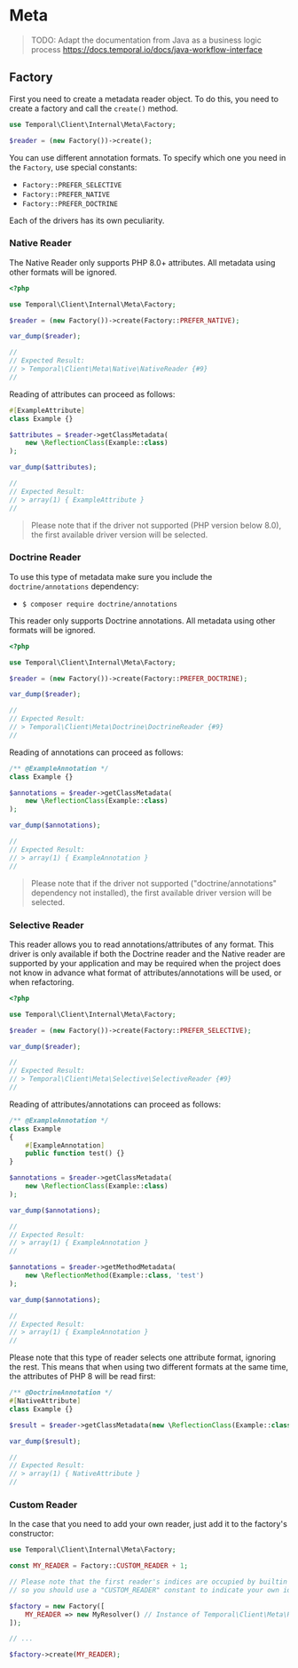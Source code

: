 # Meta

> TODO: Adapt the documentation from Java as a business logic process 
> https://docs.temporal.io/docs/java-workflow-interface

## Factory

First you need to create a metadata reader object. To do this, you need to 
create a factory and call the `create()` method.

```php
use Temporal\Client\Internal\Meta\Factory;

$reader = (new Factory())->create();
```

You can use different annotation formats. To specify which one you need in 
the `Factory`, use special constants:

- `Factory::PREFER_SELECTIVE`
- `Factory::PREFER_NATIVE`
- `Factory::PREFER_DOCTRINE`

Each of the drivers has its own peculiarity.

### Native Reader

The Native Reader only supports PHP 8.0+ attributes. All metadata using other formats will be ignored.

```php
<?php

use Temporal\Client\Internal\Meta\Factory;

$reader = (new Factory())->create(Factory::PREFER_NATIVE);

var_dump($reader);

//
// Expected Result: 
// > Temporal\Client\Meta\Native\NativeReader {#9}
//
```

Reading of attributes can proceed as follows:

```php
#[ExampleAttribute]
class Example {}

$attributes = $reader->getClassMetadata(
    new \ReflectionClass(Example::class)
);

var_dump($attributes);

//
// Expected Result:
// > array(1) { ExampleAttribute }
//
```

> Please note that if the driver not supported (PHP version below 8.0), the first 
> available driver version will be selected.

### Doctrine Reader

To use this type of metadata make sure you include the `doctrine/annotations` dependency:

- `$ composer require doctrine/annotations`

This reader only supports Doctrine annotations. All metadata using other formats will be ignored.

```php
<?php

use Temporal\Client\Internal\Meta\Factory;

$reader = (new Factory())->create(Factory::PREFER_DOCTRINE);

var_dump($reader);

//
// Expected Result: 
// > Temporal\Client\Meta\Doctrine\DoctrineReader {#9}
//
```

Reading of annotations can proceed as follows:

```php
/** @ExampleAnnotation */
class Example {}

$annotations = $reader->getClassMetadata(
    new \ReflectionClass(Example::class)
);

var_dump($annotations);

//
// Expected Result:
// > array(1) { ExampleAnnotation }
//
```

> Please note that if the driver not supported ("doctrine/annotations" dependency not installed), the first
> available driver version will be selected.

### Selective Reader

This reader allows you to read annotations/attributes of any format. This driver is only available if both the 
Doctrine reader and the Native reader are supported by your application and may be required when the project 
does not know in advance what format of attributes/annotations will be used, or when refactoring.

```php
<?php

use Temporal\Client\Internal\Meta\Factory;

$reader = (new Factory())->create(Factory::PREFER_SELECTIVE);

var_dump($reader);

//
// Expected Result: 
// > Temporal\Client\Meta\Selective\SelectiveReader {#9}
//
```

Reading of attributes/annotations can proceed as follows:

```php
/** @ExampleAnnotation */
class Example 
{
    #[ExampleAnnotation]
    public function test() {}
}

$annotations = $reader->getClassMetadata(
    new \ReflectionClass(Example::class)
);

var_dump($annotations);

//
// Expected Result:
// > array(1) { ExampleAnnotation }
//

$annotations = $reader->getMethodMetadata(
    new \ReflectionMethod(Example::class, 'test')
);

var_dump($annotations);

//
// Expected Result:
// > array(1) { ExampleAnnotation }
//
```

Please note that this type of reader selects one attribute format, ignoring the rest. This means that when using two 
different formats at the same time, the attributes of PHP 8 will be read first:

```php
/** @DoctrineAnnotation */
#[NativeAttribute]
class Example {}

$result = $reader->getClassMetadata(new \ReflectionClass(Example::class));

var_dump($result);

//
// Expected Result:
// > array(1) { NativeAttribute }
//
```

### Custom Reader

In the case that you need to add your own reader, just add it to the factory's 
constructor:

```php
use Temporal\Client\Internal\Meta\Factory;

const MY_READER = Factory::CUSTOM_READER + 1; 

// Please note that the first reader's indices are occupied by builtin drivers,
// so you should use a "CUSTOM_READER" constant to indicate your own identifier.

$factory = new Factory([
    MY_READER => new MyResolver() // Instance of Temporal\Client\Meta\ResolverInterface
]);

// ...

$factory->create(MY_READER);
```
